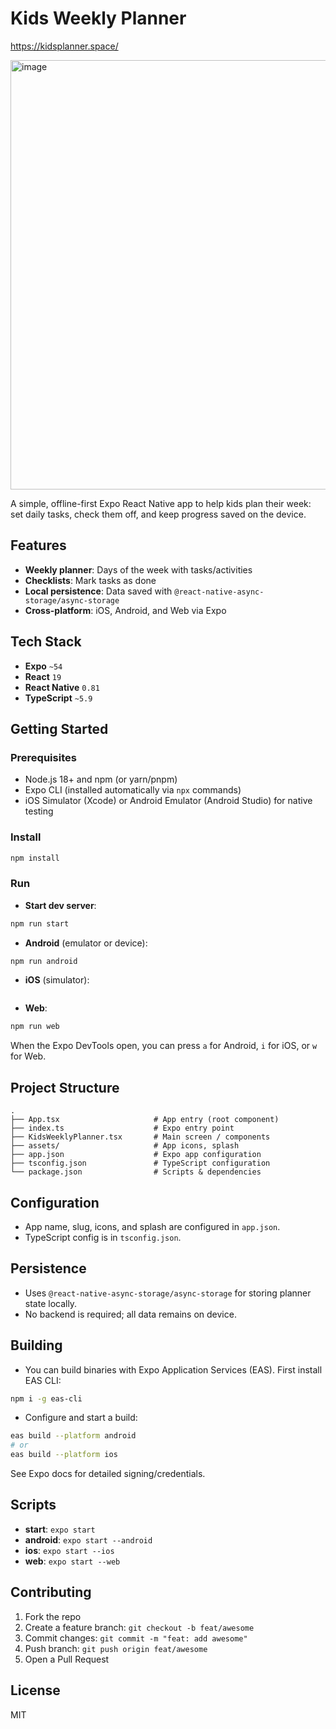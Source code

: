 # Kids Weekly Planner

https://kidsplanner.space/

<img width="800" height="687" alt="image" src="https://github.com/user-attachments/assets/7410c215-27cc-427b-8dfc-1715ae4aeb52" />


A simple, offline-first Expo React Native app to help kids plan their week: set daily tasks, check them off, and keep progress saved on the device.

## Features

- **Weekly planner**: Days of the week with tasks/activities
- **Checklists**: Mark tasks as done
- **Local persistence**: Data saved with `@react-native-async-storage/async-storage`
- **Cross-platform**: iOS, Android, and Web via Expo

## Tech Stack

- **Expo** `~54`
- **React** `19`
- **React Native** `0.81`
- **TypeScript** `~5.9`

## Getting Started

### Prerequisites
- Node.js 18+ and npm (or yarn/pnpm)
- Expo CLI (installed automatically via `npx` commands)
- iOS Simulator (Xcode) or Android Emulator (Android Studio) for native testing

### Install
```bash
npm install
```

### Run
- **Start dev server**:
```bash
npm run start
```
- **Android** (emulator or device):
```bash
npm run android
```
- **iOS** (simulator):
```bash	npm run ios
```
- **Web**:
```bash
npm run web
```

When the Expo DevTools open, you can press `a` for Android, `i` for iOS, or `w` for Web.

## Project Structure
```
.
├── App.tsx                     # App entry (root component)
├── index.ts                    # Expo entry point
├── KidsWeeklyPlanner.tsx       # Main screen / components
├── assets/                     # App icons, splash
├── app.json                    # Expo app configuration
├── tsconfig.json               # TypeScript configuration
└── package.json                # Scripts & dependencies
```

## Configuration
- App name, slug, icons, and splash are configured in `app.json`.
- TypeScript config is in `tsconfig.json`.

## Persistence
- Uses `@react-native-async-storage/async-storage` for storing planner state locally.
- No backend is required; all data remains on device.

## Building
- You can build binaries with Expo Application Services (EAS). First install EAS CLI:
```bash
npm i -g eas-cli
```
- Configure and start a build:
```bash
eas build --platform android
# or
eas build --platform ios
```

See Expo docs for detailed signing/credentials.

## Scripts
- **start**: `expo start`
- **android**: `expo start --android`
- **ios**: `expo start --ios`
- **web**: `expo start --web`

## Contributing
1. Fork the repo
2. Create a feature branch: `git checkout -b feat/awesome`
3. Commit changes: `git commit -m "feat: add awesome"`
4. Push branch: `git push origin feat/awesome`
5. Open a Pull Request

## License
MIT
